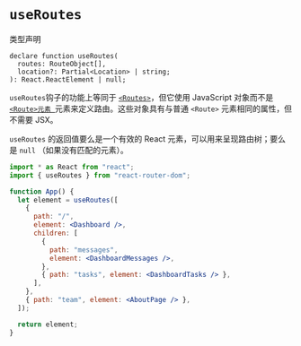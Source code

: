 # `useRoutes`

类型声明

```tsx
declare function useRoutes(
  routes: RouteObject[],
  location?: Partial<Location> | string;
): React.ReactElement | null;
```

 `useRoutes`钩子的功能上等同于 [`<Routes>`](../components/routes)，但它使用 JavaScript 对象而不是 [`<Route>元素 `](../components/route)元素来定义路由。这些对象具有与普通 `<Route>` 元素相同的属性，但不需要 JSX。

`useRoutes` 的返回值要么是一个有效的 React 元素，可以用来呈现路由树；要么是 `null` （如果没有匹配的元素）。

```jsx
import * as React from "react";
import { useRoutes } from "react-router-dom";

function App() {
  let element = useRoutes([
    {
      path: "/",
      element: <Dashboard />,
      children: [
        {
          path: "messages",
          element: <DashboardMessages />,
        },
        { path: "tasks", element: <DashboardTasks /> },
      ],
    },
    { path: "team", element: <AboutPage /> },
  ]);

  return element;
}
```